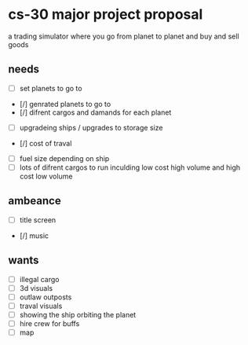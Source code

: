 # cs-30 major project proposal

a trading simulator where you go from planet to planet and buy and sell goods

## needs
- [ ] set planets to go to
- [/] genrated planets to go to 
- [/] difrent cargos and damands for each planet
- [ ] upgradeing ships / upgrades to storage size
- [/] cost of traval 
- [ ] fuel size depending on ship
- [ ] lots of difrent cargos to run inculding low cost high volume and high cost low volume

## ambeance
- [ ] title screen
- [/] music 

## wants
- [ ] illegal cargo
- [ ] 3d visuals 
- [ ] outlaw outposts
- [ ] traval visuals
- [ ] showing the ship orbiting the planet
- [ ] hire crew for buffs
- [ ] map